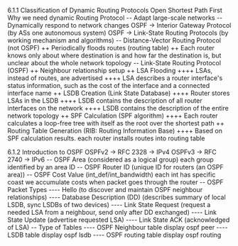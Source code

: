 6.1.1 Classification of Dynamic Routing Protocols
Open Shortest Path First
Why we need dynamic Routing Protocol
-- Adapt large-scale networks
-- Dynamically respond to network changes
OSPF -> Interior Gateway Protocol (by ASs one autonomous system)
OSPF -> Link-State Routing Protocols (by working mechanism and algorithms)
-- Distance-Vector Routing Protocol (not OSPF)
++ Periodically floods routes (routing table)
++ Each router knows only about where destination is and how far the destination is, but unclear about the whole network topology
-- Link-State Routing Protocol (OSPF)
++ Neighbour relationship setup
++ LSA Flooding
++++ LSAs, instead of routes, are advertised
++++ LSA describes a router interface's status information, such as the cost of the interface and a connected interface name
++ LSDB Creation (Link State Database)
++++ Router stores LSAs in the LSDB
++++ LSDB contains the description of all router interfaces on the network
++++ LSDB contains the description of the entire network topology
++ SPF Calculation (SPF algorithm)
++++ Each router calculates a loop-free tree with itself as the root over the shortest path
++ Routing Table Generation (RIB: Routing Information Base)
++++ Based on SPF calculation results. each router installs routes into routing table

6.1.2 Introduction to OSPF
OSPFv2 -> RFC 2328 -> IPv4
OSPFv3 -> RFC 2740 -> IPv6
-- OSPF Area (considered as a logical group)
each group identified by an area ID
-- OSPF Router ID (unique ID for routers (an OSPF area))
-- OSPF Cost Value (int_def/int_bandwidth)
each int has specific coast
we accumulate costs when packet goes through the router
-- OSPF Packet Types
---- Hello (to discover and maintain OSPF neighbour relationships)
---- Database Description (DD) (describes summary of local LSDB, sync LSDBs of two devices)
---- Link State Request (request a needed LSA from a neighbour, send only after DD exchanged)
---- Link State Update (advertise requested LSA)
---- Link State ACK (acknowledged of LSA)
-- Type of Tables
---- OSPF Neighbour table
display ospf peer
---- LSDB table
display ospf lsdb
---- OSPF routing table
display ospf routing
